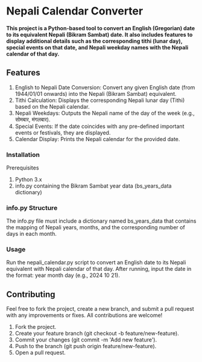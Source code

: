 # Nepali Calendar Converter
#### This project is a Python-based tool to convert an English (Gregorian) date to its equivalent Nepali (Bikram Sambat) date. It also includes features to display additional details such as the corresponding tithi (lunar day), special events on that date, and Nepali weekday names with the Nepali calendar of that day.

## Features
1. English to Nepali Date Conversion: Convert any given English date (from 1944/01/01 onwards) into the Nepali (Bikram Sambat) equivalent.
2. Tithi Calculation: Displays the corresponding Nepali lunar day (Tithi) based on the Nepali calendar.
3. Nepali Weekdays: Outputs the Nepali name of the day of the week (e.g., सोमबार, मंगलबार).
4. Special Events: If the date coincides with any pre-defined important events or festivals, they are displayed.
5. Calendar Display: Prints the Nepali calendar for the provided date.

### Installation
Prerequisites
1. Python 3.x
2. info.py containing the Bikram Sambat year data (bs_years_data dictionary)

### info.py Structure
The info.py file must include a dictionary named bs_years_data that contains the mapping of Nepali years, months, and the corresponding number of days in each month.

### Usage
Run the nepali_calendar.py script to convert an English date to its Nepali equivalent with Nepali calendar of that day. After running, input the date in the format: year month day (e.g., 2024 10 21).


## Contributing
Feel free to fork the project, create a new branch, and submit a pull request with any improvements or fixes. All contributions are welcome!

1. Fork the project.
2. Create your feature branch (git checkout -b feature/new-feature).
3. Commit your changes (git commit -m 'Add new feature').
4. Push to the branch (git push origin feature/new-feature).
5. Open a pull request.


